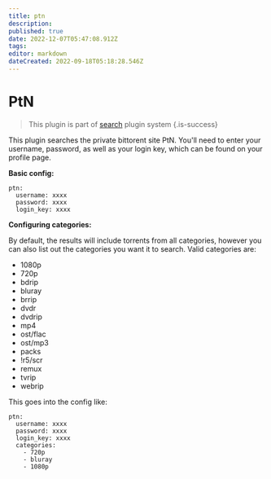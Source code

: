 ```yaml
---
title: ptn
description: 
published: true
date: 2022-12-07T05:47:08.912Z
tags: 
editor: markdown
dateCreated: 2022-09-18T05:18:28.546Z
---
```


# PtN
> This plugin is part of [search](/Plugins/Searches) plugin system
{.is-success}

This plugin searches the private bittorent site PtN. You'll need to enter your username, password, as well as your login key, which can be found on your profile page.

**Basic config:**
```
ptn:
  username: xxxx
  password: xxxx
  login_key: xxxx
```

**Configuring categories:**

By default, the results will include torrents from all categories, however you can also list out the categories you want it to search. Valid categories are:
- 1080p
- 720p
- bdrip
- bluray
- brrip
- dvdr
- dvdrip
- mp4
- ost/flac
- ost/mp3
- packs
- !r5/scr
- remux
- tvrip
- webrip

This goes into the config like:
```
ptn:
  username: xxxx
  password: xxxx
  login_key: xxxx
  categories:
    - 720p
    - bluray
    - 1080p
```